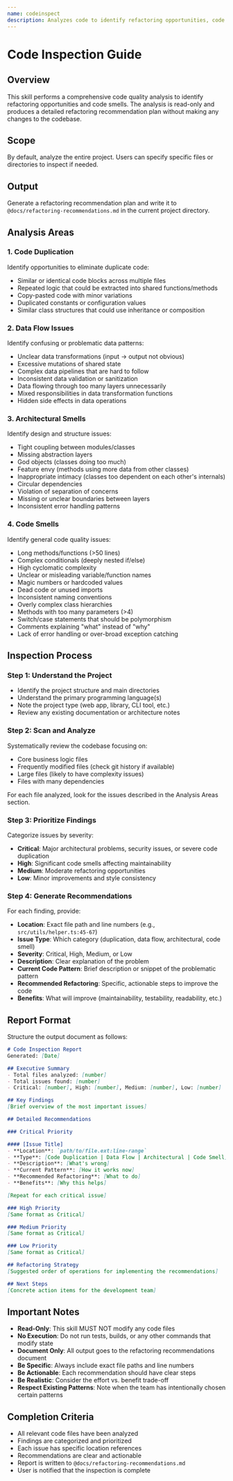 ```yaml
---
name: codeinspect
description: Analyzes code to identify refactoring opportunities, code duplication, problematic data flows, architectural issues, and code smells. Generates a comprehensive refactoring recommendation plan.
---
```


# Code Inspection Guide

## Overview
This skill performs a comprehensive code quality analysis to identify refactoring opportunities and code smells. The analysis is read-only and produces a detailed refactoring recommendation plan without making any changes to the codebase.

## Scope
By default, analyze the entire project. Users can specify specific files or directories to inspect if needed.

## Output
Generate a refactoring recommendation plan and write it to `@docs/refactoring-recommendations.md` in the current project directory.

## Analysis Areas

### 1. Code Duplication
Identify opportunities to eliminate duplicate code:
- Similar or identical code blocks across multiple files
- Repeated logic that could be extracted into shared functions/methods
- Copy-pasted code with minor variations
- Duplicated constants or configuration values
- Similar class structures that could use inheritance or composition

### 2. Data Flow Issues
Identify confusing or problematic data patterns:
- Unclear data transformations (input -> output not obvious)
- Excessive mutations of shared state
- Complex data pipelines that are hard to follow
- Inconsistent data validation or sanitization
- Data flowing through too many layers unnecessarily
- Mixed responsibilities in data transformation functions
- Hidden side effects in data operations

### 3. Architectural Smells
Identify design and structure issues:
- Tight coupling between modules/classes
- Missing abstraction layers
- God objects (classes doing too much)
- Feature envy (methods using more data from other classes)
- Inappropriate intimacy (classes too dependent on each other's internals)
- Circular dependencies
- Violation of separation of concerns
- Missing or unclear boundaries between layers
- Inconsistent error handling patterns

### 4. Code Smells
Identify general code quality issues:
- Long methods/functions (>50 lines)
- Complex conditionals (deeply nested if/else)
- High cyclomatic complexity
- Unclear or misleading variable/function names
- Magic numbers or hardcoded values
- Dead code or unused imports
- Inconsistent naming conventions
- Overly complex class hierarchies
- Methods with too many parameters (>4)
- Switch/case statements that should be polymorphism
- Comments explaining "what" instead of "why"
- Lack of error handling or over-broad exception catching

## Inspection Process

### Step 1: Understand the Project
- Identify the project structure and main directories
- Understand the primary programming language(s)
- Note the project type (web app, library, CLI tool, etc.)
- Review any existing documentation or architecture notes

### Step 2: Scan and Analyze
Systematically review the codebase focusing on:
- Core business logic files
- Frequently modified files (check git history if available)
- Large files (likely to have complexity issues)
- Files with many dependencies

For each file analyzed, look for the issues described in the Analysis Areas section.

### Step 3: Prioritize Findings
Categorize issues by severity:
- **Critical**: Major architectural problems, security issues, or severe code duplication
- **High**: Significant code smells affecting maintainability
- **Medium**: Moderate refactoring opportunities
- **Low**: Minor improvements and style consistency

### Step 4: Generate Recommendations
For each finding, provide:
- **Location**: Exact file path and line numbers (e.g., `src/utils/helper.ts:45-67`)
- **Issue Type**: Which category (duplication, data flow, architectural, code smell)
- **Severity**: Critical, High, Medium, or Low
- **Description**: Clear explanation of the problem
- **Current Code Pattern**: Brief description or snippet of the problematic pattern
- **Recommended Refactoring**: Specific, actionable steps to improve the code
- **Benefits**: What will improve (maintainability, testability, readability, etc.)

## Report Format

Structure the output document as follows:

```markdown
# Code Inspection Report
Generated: [Date]

## Executive Summary
- Total files analyzed: [number]
- Total issues found: [number]
- Critical: [number], High: [number], Medium: [number], Low: [number]

## Key Findings
[Brief overview of the most important issues]

## Detailed Recommendations

### Critical Priority

#### [Issue Title]
- **Location**: `path/to/file.ext:line-range`
- **Type**: [Code Duplication | Data Flow | Architectural | Code Smell]
- **Description**: [What's wrong]
- **Current Pattern**: [How it works now]
- **Recommended Refactoring**: [What to do]
- **Benefits**: [Why this helps]

[Repeat for each critical issue]

### High Priority
[Same format as Critical]

### Medium Priority
[Same format as Critical]

### Low Priority
[Same format as Critical]

## Refactoring Strategy
[Suggested order of operations for implementing the recommendations]

## Next Steps
[Concrete action items for the development team]
```

## Important Notes

- **Read-Only**: This skill MUST NOT modify any code files
- **No Execution**: Do not run tests, builds, or any other commands that modify state
- **Document Only**: All output goes to the refactoring recommendations document
- **Be Specific**: Always include exact file paths and line numbers
- **Be Actionable**: Each recommendation should have clear steps
- **Be Realistic**: Consider the effort vs. benefit trade-off
- **Respect Existing Patterns**: Note when the team has intentionally chosen certain patterns

## Completion Criteria
- All relevant code files have been analyzed
- Findings are categorized and prioritized
- Each issue has specific location references
- Recommendations are clear and actionable
- Report is written to `@docs/refactoring-recommendations.md`
- User is notified that the inspection is complete
